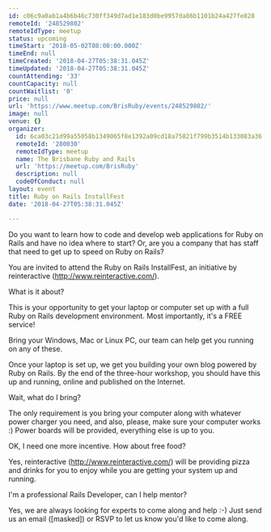 ```yaml
---
id: c06c9a0ab1a4b6b46c730ff349d7ad1e183d0be9957da86b1101b24a427fe828
remoteId: '248529802'
remoteIdType: meetup
status: upcoming
timeStart: '2018-05-02T08:00:00.000Z'
timeEnd: null
timeCreated: '2018-04-27T05:38:31.045Z'
timeUpdated: '2018-04-27T05:38:31.045Z'
countAttending: '33'
countCapacity: null
countWaitlist: '0'
price: null
url: 'https://www.meetup.com/BrisRuby/events/248529802/'
image: null
venue: {}
organizer:
  id: 6ca03c21d99a55058b1349065f8e1392a09cd18a75821f799b3514b133083a36
  remoteId: '280030'
  remoteIdType: meetup
  name: The Brisbane Ruby and Rails
  url: 'https://meetup.com/BrisRuby'
  description: null
  codeOfConduct: null
layout: event
title: Ruby on Rails InstallFest
date: '2018-04-27T05:38:31.045Z'

---
```

<p>Do you want to learn how to code and develop web applications for Ruby on Rails and have no idea where to start? Or, are you a company that has staff that need to get up to speed on Ruby on Rails?</p> <p>You are invited to attend the Ruby on Rails InstallFest, an initiative by reinteractive (<a href="http://www.reinteractive.com/" class="linkified">http://www.reinteractive.com/</a>).</p> <p>What is it about?</p> <p>This is your opportunity to get your laptop or computer set up with a full Ruby on Rails development environment. Most importantly, it's a FREE service!</p> <p>Bring your Windows, Mac or Linux PC, our team can help get you running on any of these.</p> <p>Once your laptop is set up, we get you building your own blog powered by Ruby on Rails. By the end of the three-hour workshop, you should have this up and running, online and published on the Internet.</p> <p>Wait, what do I bring?</p> <p>The only requirement is you bring your computer along with whatever power charger you need, and also, please, make sure your computer works :) Power boards will be provided, everything else is up to you.</p> <p>OK, I need one more incentive. How about free food?</p> <p>Yes, reinteractive (<a href="http://www.reinteractive.com/" class="linkified">http://www.reinteractive.com/</a>) will be providing pizza and drinks for you to enjoy while you are getting your system up and running.</p> <p>I'm a professional Rails Developer, can I help mentor?</p> <p>Yes, we are always looking for experts to come along and help :-) Just send us an email ([masked]) or RSVP to let us know you'd like to come along.</p>
